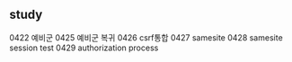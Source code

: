 ## study
0422 예비군
0425 예비군 복귀
0426 csrf통합
0427 samesite
0428 samesite session test
0429 authorization process




